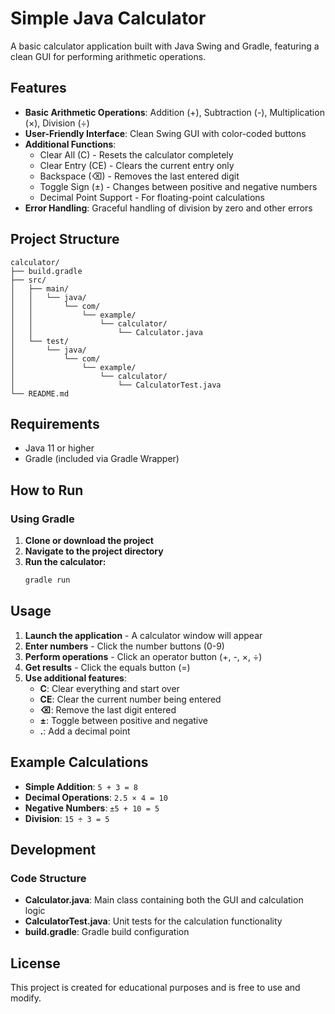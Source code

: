 # Simple Java Calculator

A basic calculator application built with Java Swing and Gradle, featuring a clean GUI for performing arithmetic operations.

## Features

- **Basic Arithmetic Operations**: Addition (+), Subtraction (-), Multiplication (×), Division (÷)
- **User-Friendly Interface**: Clean Swing GUI with color-coded buttons
- **Additional Functions**:
  - Clear All (C) - Resets the calculator completely
  - Clear Entry (CE) - Clears the current entry only
  - Backspace (⌫) - Removes the last entered digit
  - Toggle Sign (±) - Changes between positive and negative numbers
  - Decimal Point Support - For floating-point calculations
- **Error Handling**: Graceful handling of division by zero and other errors

## Project Structure

```
calculator/
├── build.gradle
├── src/
│   ├── main/
│   │   └── java/
│   │       └── com/
│   │           └── example/
│   │               └── calculator/
│   │                   └── Calculator.java
│   └── test/
│       └── java/
│           └── com/
│               └── example/
│                   └── calculator/
│                       └── CalculatorTest.java
└── README.md
```

## Requirements

- Java 11 or higher
- Gradle (included via Gradle Wrapper)

## How to Run

### Using Gradle 

1. **Clone or download the project**
2. **Navigate to the project directory**
3. **Run the calculator:**
   ```bash
   gradle run
   ```

## Usage

1. **Launch the application** - A calculator window will appear
2. **Enter numbers** - Click the number buttons (0-9)
3. **Perform operations** - Click an operator button (+, -, ×, ÷)
4. **Get results** - Click the equals button (=)
5. **Use additional features**:
   - **C**: Clear everything and start over
   - **CE**: Clear the current number being entered
   - **⌫**: Remove the last digit entered
   - **±**: Toggle between positive and negative
   - **.**: Add a decimal point

## Example Calculations

- **Simple Addition**: `5 + 3 = 8`
- **Decimal Operations**: `2.5 × 4 = 10`
- **Negative Numbers**: `±5 + 10 = 5`
- **Division**: `15 ÷ 3 = 5`

## Development

### Code Structure

- **Calculator.java**: Main class containing both the GUI and calculation logic
- **CalculatorTest.java**: Unit tests for the calculation functionality
- **build.gradle**: Gradle build configuration


## License

This project is created for educational purposes and is free to use and modify.